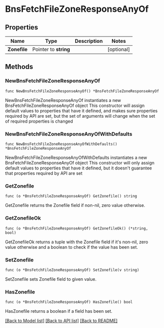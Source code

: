 # BnsFetchFileZoneResponseAnyOf

## Properties

Name | Type | Description | Notes
------------ | ------------- | ------------- | -------------
**Zonefile** | Pointer to **string** |  | [optional] 

## Methods

### NewBnsFetchFileZoneResponseAnyOf

`func NewBnsFetchFileZoneResponseAnyOf() *BnsFetchFileZoneResponseAnyOf`

NewBnsFetchFileZoneResponseAnyOf instantiates a new BnsFetchFileZoneResponseAnyOf object
This constructor will assign default values to properties that have it defined,
and makes sure properties required by API are set, but the set of arguments
will change when the set of required properties is changed

### NewBnsFetchFileZoneResponseAnyOfWithDefaults

`func NewBnsFetchFileZoneResponseAnyOfWithDefaults() *BnsFetchFileZoneResponseAnyOf`

NewBnsFetchFileZoneResponseAnyOfWithDefaults instantiates a new BnsFetchFileZoneResponseAnyOf object
This constructor will only assign default values to properties that have it defined,
but it doesn't guarantee that properties required by API are set

### GetZonefile

`func (o *BnsFetchFileZoneResponseAnyOf) GetZonefile() string`

GetZonefile returns the Zonefile field if non-nil, zero value otherwise.

### GetZonefileOk

`func (o *BnsFetchFileZoneResponseAnyOf) GetZonefileOk() (*string, bool)`

GetZonefileOk returns a tuple with the Zonefile field if it's non-nil, zero value otherwise
and a boolean to check if the value has been set.

### SetZonefile

`func (o *BnsFetchFileZoneResponseAnyOf) SetZonefile(v string)`

SetZonefile sets Zonefile field to given value.

### HasZonefile

`func (o *BnsFetchFileZoneResponseAnyOf) HasZonefile() bool`

HasZonefile returns a boolean if a field has been set.


[[Back to Model list]](../README.md#documentation-for-models) [[Back to API list]](../README.md#documentation-for-api-endpoints) [[Back to README]](../README.md)



